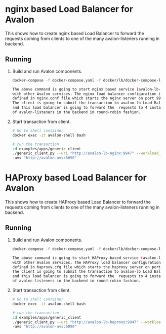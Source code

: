 # nginx based Load Balancer for Avalon

This shows how to create nginx based Load Balancer to forward the requests
coming from clients to one of the many avalon-listeners running in backend.

## Running

1. Build and run Avalon components.
    ```bash
    docker-compose -f docker-compose.yaml -f docker/lb/docker-compose-listeners.yaml -f docker/lb/docker-compose-lb-nginx.yaml up --build

    The above command is going to start nginx based service (avalon-lb-nginx) along
    with other Avalon services. The nginx load balancer configuration is
    defined in nginx.conf file which starts the nginx server on port 9947.
    The client is going to submit the transaction to avalon-lb Load Balancer
    and this load balancer is going to forward the  requests to 4 instances
    of avalon-listeners in the backend in round-robin fashion.
    ```

2. Start transaction from client.
    ```bash
    # Go to shell container
    docker exec -it avalon-shell bash
 
    # run the transaction
    cd examples/apps/generic_client
    ./generic_client.py --uri "http://avalon-lb-nginx:9947" --workload_id "echo-result" --in_data "Hello" --worker_id "singleton-worker-1" \
    -avs "http://avalon-avs:6090"
     ```


# HAProxy based Load Balancer for Avalon

This shows how to create HAProxy based Load Balancer to forward the requests
coming from clients to one of the many avalon-listeners running in backend.

## Running

1. Build and run Avalon components.
    ```bash
    docker-compose -f docker-compose.yaml -f docker/lb/docker-compose-listeners.yaml -f docker/lb/docker-compose-lb-haproxy.yaml up --build

    The above command is going to start HAProxy based service (avalon-lb-haproxy) along
    with other Avalon services. The HAProxy load balancer configuration is
    defined in haproxy.cfg file which starts the haproxy server on port 9947.
    The client is going to submit the transaction to avalon-lb Load Balancer
    and this load balancer is going to forward the  requests to 4 instances
    of avalon-listeners in the backend in round-robin fashion.
    ```

2. Start transaction from client.
    ```bash
    # Go to shell container
    docker exec -it avalon-shell bash

    # run the transaction
    cd examples/apps/generic_client
    ./generic_client.py --uri "http://avalon-lb-haproxy:9947" --workload_id "echo-result" --in_data "Hello" --worker_id "singleton-worker-1" \
    -avs "http://avalon-avs:6090"
    ```
